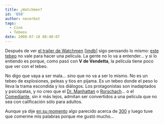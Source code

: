 ```yaml
---
title: ¿Watchmen?
id: '850'
author: neverbot
tags:
  - Cine
  - Tebeos
date: 2008-07-18 08:40:07
---
```


Después de ver [el trailer de Watchmen](http://www.dailymotion.com/video/x65tqi_watchmen-trailer_news) \[[imdb](http://www.imdb.com/title/tt0409459/)\] sigo pensando lo mismo: [este tebeo](http://en.wikipedia.org/wiki/Watchmen) no vale para hacer una película. La gente no lo va a entender... y si lo entiendo es porque, como pasó con **V de Vendetta**, la película tiene poco que ver con el tebeo.

No digo que vaya a ser mala... sino que no va a ser lo mismo. No es un tebeo de explosiones, peleas y tios en pijama. Es un tebeo donde el peso lo lleva la trama escondida y los diálogos. Los protagonistas son inadaptados y psicópatas, y no creo que el [Dr. Manhattan](http://en.wikipedia.org/wiki/Doctor_Manhattan) o [Rorschach](http://en.wikipedia.org/wiki/Rorschach_%28comics%29)... o el [Comediante](http://en.wikipedia.org/wiki/Comedian_%28comics%29), sin ir más lejos, admitan ser convertidos a una película que no sea con calificación sólo para adultos.

Aunque ya dije [en su momento](http://localhost:8000/tebeos/300-un-posible-bluff-descomunal/) algo parecido acerca de [300](http://www.imdb.com/title/tt0416449/) y luego tuve que comerme mis palabras porque me gustó mucho...